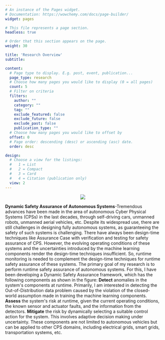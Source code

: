 ```yaml
---
# An instance of the Pages widget.
# Documentation: https://wowchemy.com/docs/page-builder/
widget: pages

# This file represents a page section.
headless: true

# Order that this section appears on the page.
weight: 30

title: 'Research Overview'
subtitle:

content:
  # Page type to display. E.g. post, event, publication...
  page_type: research
  # Choose how many pages you would like to display (0 = all pages)
  count: 5
  # Filter on criteria
  filters:
    author: ""
    category: ""
    tag: ""
    exclude_featured: false
    exclude_future: false
    exclude_past: false
    publication_type: ""
  # Choose how many pages you would like to offset by
  offset: 0
  # Page order: descending (desc) or ascending (asc) date.
  order: desc

design:
  # Choose a view for the listings:
  #   1 = List
  #   2 = Compact
  #   3 = Card
  #   4 = Citation (publication only)
  view: 2
---
```


<p align="center">
  <img src="media/featured.jpg" align="center"/>
</p>
<!-- xfun::embed_file("media/featured.pdf") -->

 **Dynamic Safety Assurance of Autonomous Systems**-Tremendous advances have been made in the area of autonomous Cyber Physical Systems (CPSs) in the last decades, through self-driving cars, unmanned robots, unmanned aerial vehicles, etc. Despite its widespread use, there are still challenges in designing fully autonomous systems, as guaranteeing the safety of such systems is challenging. There have always been design-time techniques like Assurance Case with verification and testing for safety assurance of CPS. However, the evolving operating conditions of these systems and the uncertainties introduced by the machine learning components render the design-time techniques insufficient. So, runtime monitoring is needed to complement the design-time techniques for runtime safety assurance of these systems. The primary goal of my research is to perform runtime safety assurance of autonomous systems. For this, I have been developing a Dynamic Safety Assurance framework, which has the following components as shown in the figure: **Detect** anomalies in the system's components at runtime. Primarily, I am interested in detecting the Out-of-Distribution data problem caused by the violation of the closed-world assumption made in training the machine learning components. **Assess** the system's risk at runtime, given the current operating conditions, the known sensor and actuator faults, and the information from the detectors. **Mitigate** the risk by dynamically selecting a suitable control action for the system. This involves adaptive decision making under uncertainty. These components are not limited to autonomous vehicles but can be applied to other CPS domains, including electrical grids, smart grids, transportation systems, etc.


<!-- However, designing these components is non-trivial because they must operate at runtime on small-scale CPS testbeds like [DeepNNCar](https://github.com/scope-lab-vu/deep-nn-car) and [F1/10 car](https://f1tenth.org/) that have short inference times (50 - 100 milliseconds) and limited onboard computational resources (e.g., Raspberry Pi, NVIDIA Jetson TX2). -->


<!-- [![Screenshot](https://github.com/Shreyasramakrishna90/starter-academic/blob/master/static/media/featured.jpg) -->
